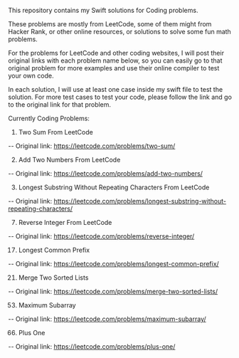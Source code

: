 This repository contains my Swift solutions for Coding problems.

These problems are mostly from LeetCode, some of them might from Hacker Rank, or other online resources, or solutions to solve some fun math problems. 

For the problems for LeetCode and other coding websites, I will post their original links with each problem name below, so you can easily go to that original problem for more examples and use their online compiler to test your own code. 

In each solution, I will use at least one case inside my swift file to test the solution. For more test cases to test your code, please follow the link and go to the original link for that problem. 

Currently Coding Problems:

1. Two Sum From LeetCode

 -- Original link: https://leetcode.com/problems/two-sum/
 
 2. Add Two Numbers From LeetCode
 
 -- Original link: https://leetcode.com/problems/add-two-numbers/
  
  3. Longest Substring Without Repeating Characters From LeetCode
  
  -- Original link: https://leetcode.com/problems/longest-substring-without-repeating-characters/
  
  7. Reverse Integer From LeetCode
  
 -- Original link: https://leetcode.com/problems/reverse-integer/
 
 17. Longest Common Prefix
 
 -- Original link: https://leetcode.com/problems/longest-common-prefix/
 
 21. Merge Two Sorted Lists
 
 -- Original link: https://leetcode.com/problems/merge-two-sorted-lists/
 
 53. Maximum Subarray
 
  -- Original link: https://leetcode.com/problems/maximum-subarray/
 
 66. Plus One
 
 -- Original link: https://leetcode.com/problems/plus-one/
 
 
